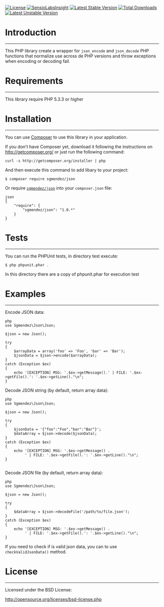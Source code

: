 [![License](https://poser.pugx.org/sgmendez/json/license.svg)](https://packagist.org/packages/sgmendez/json)
[![SensioLabsInsight](https://insight.sensiolabs.com/projects/f3e4c839-49ea-4065-8370-0e98758a7062/mini.png)](https://insight.sensiolabs.com/projects/f3e4c839-49ea-4065-8370-0e98758a7062)
[![Latest Stable Version](https://poser.pugx.org/sgmendez/json/v/stable.svg)](https://packagist.org/packages/sgmendez/json) 
[![Total Downloads](https://poser.pugx.org/sgmendez/json/downloads.svg)](https://packagist.org/packages/sgmendez/json) 
[![Latest Unstable Version](https://poser.pugx.org/sgmendez/json/v/unstable.svg)](https://packagist.org/packages/sgmendez/json) 

# Introduction
--------------

This PHP library create a wrapper for `json_encode` and `json_decode` PHP functions
that normalize use across de PHP versions and throw exceptions when encoding or
decoding fail.

# Requirements
--------------

This library require PHP 5.3.3 or higher

# Installation
--------------

You can use [Composer](https://getcomposer.org) to use this library in 
your application.

If you don't have Composer yet, download it following the instructions on
http://getcomposer.org/ or just run the following command:

```
curl -s http://getcomposer.org/installer | php
```
And then execute this command to add libary to your project:

```
$ composer require sgmendez/json
```
Or require [`sgmendez/json`](http://sgmendez.github.io/json/)
into your `composer.json` file:


``` 
json
{
    "require": {
        "sgmendez/json": "1.0.*"
    }
}
```

# Tests
-------
You can run the PHPUnit tests, in directory test execute:

    $ php phpunit.phar .

In this directory there are a copy of phpunit.phar for execution test

# Examples
----------

Encode JSON data:

```
php
use Sgmendez\Json\Json;

$json = new Json();

try
{
    $arrayData = array('foo' => 'Foo', 'bar' => 'Bar');
    $jsonData = $json->encode($arrayData);
} 
catch (Exception $ex) 
{
    echo '[EXCEPTION] MSG: '.$ex->getMessage().' | FILE: '.$ex->getFile().': '.$ex->getLine()."\n";
}

```

Decode JSON string (by default, return array data):

```
php
use Sgmendez\Json\Json;

$json = new Json();

try
{
    $jsonData = '{"foo":"Foo","bar":"Bar"}';
    $dataArray = $json->decode($jsonData);
} 
catch (Exception $ex) 
{
    echo '[EXCEPTION] MSG: '.$ex->getMessage() .
         ' | FILE: '.$ex->getFile().': '.$ex->getLine()."\n";
}


```

Decode JSON file (by default, return array data):

```
php
use Sgmendez\Json\Json;

$json = new Json();

try
{
    $dataArray = $json->decodeFile('/path/to/file.json');
} 
catch (Exception $ex) 
{
    echo '[EXCEPTION] MSG: '.$ex->getMessage() .
         ' | FILE: '.$ex->getFile().': '.$ex->getLine()."\n";
}

```
If you need to check if is valid json data, you can to use `checkValidJsonData()` method.


# License
---------
Licensed under the BSD License:

   http://opensource.org/licenses/bsd-license.php

